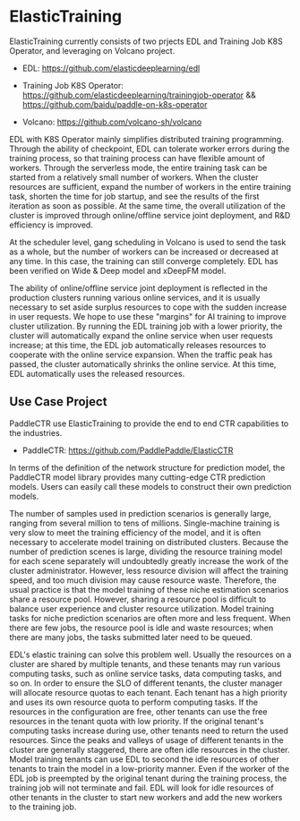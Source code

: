 # ElasticTraining

ElasticTraining currently consists of two prjects EDL and Training Job K8S Operator, and leveraging on Volcano project.

* EDL: https://github.com/elasticdeeplearning/edl

* Training Job K8S Operator: https://github.com/elasticdeeplearning/trainingjob-operator && https://github.com/baidu/paddle-on-k8s-operator

* Volcano: https://github.com/volcano-sh/volcano

EDL with K8S Operator mainly simplifies distributed training programming. Through the ability of checkpoint, EDL can tolerate worker errors during the training process, so that training process can have flexible amount of workers. Through the serverless mode, the entire training task can be started from a relatively small number of workers. When the cluster resources are sufficient, expand the number of workers in the entire training task, shorten the time for job startup, and see the results of the first iteration as soon as possible. At the same time, the overall utilization of the cluster is improved through online/offline service joint deployment, and R&D efficiency is improved.

At the scheduler level, gang scheduling in Volcano is used to send the task as a whole, but the number of workers can be increased or decreased at any time. In this case, the training can still converge completely. EDL has been verified on Wide & Deep model and xDeepFM model.

The ability of online/offline service joint deployment is reflected in the production clusters running various online services, and it is usually necessary to set aside surplus resources to cope with the sudden increase in user requests. We hope to use these "margins" for AI training to improve cluster utilization. By running the EDL training job with a lower priority, the cluster will automatically expand the online service when user requests increase; at this time, the EDL job automatically releases resources to cooperate with the online service expansion. When the traffic peak has passed, the cluster automatically shrinks the online service. At this time, EDL automatically uses the released resources.

## Use Case Project

PaddleCTR use ElasticTraining to provide the end to end CTR capabilities to the industries.

* PaddleCTR: https://github.com/PaddlePaddle/ElasticCTR

In terms of the definition of the network structure for prediction model, the PaddleCTR model library provides many cutting-edge CTR prediction models. Users can easily call these models to construct their own prediction models.

The number of samples used in prediction scenarios is generally large, ranging from several million to tens of millions. Single-machine training is very slow to meet the training efficiency of the model, and it is often necessary to accelerate model training on distributed clusters. Because the number of prediction scenes is large, dividing the resource training model for each scene separately will undoubtedly greatly increase the work of the cluster administrator. However, less resource division will affect the training speed, and too much division may cause resource waste. Therefore, the usual practice is that the model training of these niche estimation scenarios share a resource pool. However, sharing a resource pool is difficult to balance user experience and cluster resource utilization. Model training tasks for niche prediction scenarios are often more and less frequent. When there are few jobs, the resource pool is idle and waste resources; when there are many jobs, the tasks submitted later need to be queued.

EDL's elastic training can solve this problem well. Usually the resources on a cluster are shared by multiple tenants, and these tenants may run various computing tasks, such as online service tasks, data computing tasks, and so on. In order to ensure the SLO of different tenants, the cluster manager will allocate resource quotas to each tenant. Each tenant has a high priority and uses its own resource quota to perform computing tasks. If the resources in the configuration are free, other tenants can use the free resources in the tenant quota with low priority. If the original tenant's computing tasks increase during use, other tenants need to return the used resources. Since the peaks and valleys of usage of different tenants in the cluster are generally staggered, there are often idle resources in the cluster. Model training tenants can use EDL to second the idle resources of other tenants to train the model in a low-priority manner. Even if the worker of the EDL job is preempted by the original tenant during the training process, the training job will not terminate and fail. EDL will look for idle resources of other tenants in the cluster to start new workers and add the new workers to the training job.